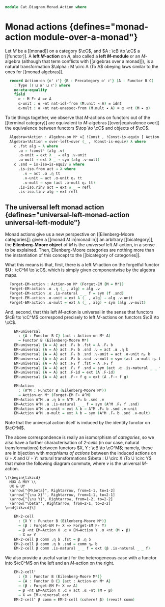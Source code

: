 <!--
```agda
open import Cat.Instances.Shape.Terminal
open import Cat.Functor.Coherence
open import Cat.Displayed.Total
open import Cat.Diagram.Monad
open import Cat.Functor.Base
open import Cat.Prelude

open Algebra-on
open Functor
open ∫Hom
open _=>_
```
-->

```agda
module Cat.Diagram.Monad.Action where
```

# Monad actions {defines="monad-action module-over-a-monad"}

<!--
```agda
module _
    {o ℓ}
    {C : Precategory o ℓ} {M : Functor C C} (Mᵐ : Monad-on M)
    where

  private
    module M = Monad-on Mᵐ
```
-->

Let $M$ be a [[monad]] on a category $\cC$, and $A : \cB \to \cC$ a
[[functor]]. A **left $M$-action** on $A$, also called a **left
$M$-module** or an $M$-algebra (although that term conflicts with [[algebras
over a monad]]), is a natural transformation $\alpha : M \circ A \To A$
obeying laws similar to the ones for [[monad algebras]].

```agda
  record Action-on {o' ℓ'} {B : Precategory o' ℓ'} (A : Functor B C)
    : Type (ℓ ⊔ o' ⊔ ℓ') where
    no-eta-equality
    field
      α : M F∘ A => A
      α-unit : α ∘nt nat-idl-from (M.unit ◂ A) ≡ idnt
      α-mult : α ∘nt nat-unassoc-from (M.mult ◂ A) ≡ α ∘nt (M ▸ α)
```

To tie things together, we observe that $M$-actions on functors out of
the [[terminal category]] are equivalent to $M$-algebras
[[over|equivalence over]] the equivalence between functors $\top \to \cC$
and objects of $\cC$.

<!--
```agda
module _
    {o ℓ}
    {C : Precategory o ℓ} {M : Functor C C} {Mᵐ : Monad-on M}
    where

  open Action-on

  private
    unquoteDecl eqv = declare-record-iso eqv (quote Action-on)

  Action-on-pathp
    : ∀ {o' ℓ'} {B : Precategory o' ℓ'} {X Y : Functor B C} (p : X ≡ Y) {A : Action-on Mᵐ X} {B : Action-on Mᵐ Y}
    → PathP (λ i → M F∘ p i => p i) (A .α) (B .α)
    → PathP (λ i → Action-on Mᵐ (p i)) A B
  Action-on-pathp over mults = injectiveP (λ _ → eqv) (mults ,ₚ prop!)

  instance
    Extensional-Action-on
      : ∀ {o' ℓ' ℓr} {B : Precategory o' ℓ'}
      → (let open Precategory C)
      → ∀ {A : Functor B C}
      → ⦃ sa : Extensional (M F∘ A => A) ℓr ⦄
      → Extensional (Action-on Mᵐ A) ℓr
    Extensional-Action-on ⦃ sa ⦄ =
      injection→extensional! (Action-on-pathp refl) sa
```
-->

```agda
  Algebra≃⊤Action : Algebra-on Mᵐ ≃[ !Const , !Const-is-equiv ] Action-on Mᵐ
  Algebra≃⊤Action = over-left→over (_ , !Const-is-equiv) λ where
    c .fst alg → λ where
      .α → !constⁿ (alg .ν)
      .α-unit → ext λ _ → alg .ν-unit
      .α-mult → ext λ _ → sym (alg .ν-mult)
    c .snd → is-iso→is-equiv λ where
      .is-iso.from act → λ where
        .ν → act .α .η tt
        .ν-unit → act .α-unit ηₚ tt
        .ν-mult → sym (act .α-mult ηₚ tt)
      .is-iso.rinv act → ext λ _ → refl
      .is-iso.linv alg → ext refl
```

## The universal left monad action {defines="universal-left-monad-action universal-left-module"}

Monad actions give us a new perspective on [[Eilenberg-Moore categories]]:
given a [[monad $M$ in|monad in]] an arbitrary [[bicategory]], the
**Eilenberg-Moore object** of $M$ is the *universal* left $M$-action,
in a sense to be explained. Then, Eilenberg-Moore categories are nothing
more than the instantiation of this concept to the [[bicategory of
categories]].

What this means is that, first, there is a left $M$-action on the forgetful
functor $U : \cC^M \to \cC$, which is simply given componentwise by
the algebra maps.

<!--
```agda
module _ {o ℓ} {C : Precategory o ℓ} {M : Functor C C} (Mᵐ : Monad-on M) where
  open Action-on
```
-->

```agda
  Forget-EM-action : Action-on Mᵐ (Forget-EM {M = Mᵐ})
  Forget-EM-action .α .η (_ , alg) = alg .ν
  Forget-EM-action .α .is-natural _ _ f = sym (f .snd)
  Forget-EM-action .α-unit = ext λ (_ , alg) → alg .ν-unit
  Forget-EM-action .α-mult = ext λ (_ , alg) → sym (alg .ν-mult)
```

And, second, that this left $M$-action is universal in the sense that
functors $\cB \to \cC^M$ correspond precisely to left $M$-actions on
functors $\cB \to \cC$.

<!--
```agda
  module _ {o' ℓ'} {B : Precategory o' ℓ'} where
```
-->

```agda
    EM-universal
      : {A : Functor B C} (act : Action-on Mᵐ A)
      → Functor B (Eilenberg-Moore Mᵐ)
    EM-universal {A = A} act .F₀ b .fst = A .F₀ b
    EM-universal {A = A} act .F₀ b .snd .ν = act .α .η b
    EM-universal {A = A} act .F₀ b .snd .ν-unit = act .α-unit ηₚ b
    EM-universal {A = A} act .F₀ b .snd .ν-mult = sym (act .α-mult ηₚ b)
    EM-universal {A = A} act .F₁ f .fst = A .F₁ f
    EM-universal {A = A} act .F₁ f .snd = sym (act .α .is-natural _ _ f)
    EM-universal {A = A} act .F-id = ext (A .F-id)
    EM-universal {A = A} act .F-∘ f g = ext (A .F-∘ f g)

    EM→Action
      : (A^M : Functor B (Eilenberg-Moore Mᵐ))
      → Action-on Mᵐ (Forget-EM F∘ A^M)
    EM→Action A^M .α .η b = A^M .F₀ b .snd .ν
    EM→Action A^M .α .is-natural _ _ f = sym (A^M .F₁ f .snd)
    EM→Action A^M .α-unit = ext λ b → A^M .F₀ b .snd .ν-unit
    EM→Action A^M .α-mult = ext λ b → sym (A^M .F₀ b .snd .ν-mult)
```

Note that the universal action itself is induced by the identity
functor on $\cC^M$.

The above correspondence is really an isomorphism of *categories*, so
we also have a further characterisation of *2-cells* (in our case,
natural transformations) between functors $X, Y : \cB \to \cC^M$;
namely, these are in bijection with *morphisms of actions* between the
induced actions on $U \circ X$ and $U \circ Y$: natural transformations
$\beta : U \circ X \To U \circ Y$ that make the following diagram
commute, where $\nu$ is the universal $M$-action.

~~~{.quiver}
\[\begin{tikzcd}
  MUX & MUY \\
  UX & UY
  \arrow["{M\beta}", Rightarrow, from=1-1, to=1-2]
  \arrow["{\nu X}"', Rightarrow, from=1-1, to=2-1]
  \arrow["{\nu Y}", Rightarrow, from=1-2, to=2-2]
  \arrow["\beta"', Rightarrow, from=2-1, to=2-2]
\end{tikzcd}\]
~~~

```agda
    EM-2-cell
      : {X Y : Functor B (Eilenberg-Moore Mᵐ)}
      → (β : Forget-EM F∘ X => Forget-EM F∘ Y)
      → β ∘nt EM→Action X .α ≡ EM→Action Y .α ∘nt (M ▸ β)
      → X => Y
    EM-2-cell β comm .η b .fst = β .η b
    EM-2-cell β comm .η b .snd = comm ηₚ b
    EM-2-cell β comm .is-natural _ _ f = ext (β .is-natural _ _ f)
```

We also provide a useful variant for the heterogeneous case with a
functor into $\cC^M$ on the left and an $M$-action on the right.

```agda
    EM-2-cell'
      : {X : Functor B (Eilenberg-Moore Mᵐ)}
      → {A : Functor B C} {act : Action-on Mᵐ A}
      → (β : Forget-EM F∘ X => A)
      → β ∘nt EM→Action X .α ≡ act .α ∘nt (M ▸ β)
      → X => EM-universal act
    EM-2-cell' β comm = EM-2-cell (cohere! β) (reext! comm)
```
